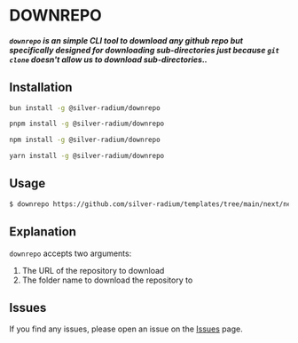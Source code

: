 # DOWNREPO

##### `downrepo` is an simple CLI tool to download any github repo but specifically designed for downloading sub-directories just because `git clone` doesn't allow us to download sub-directories..

## Installation

```sh
bun install -g @silver-radium/downrepo
```

```sh
pnpm install -g @silver-radium/downrepo
```

```sh
npm install -g @silver-radium/downrepo
```

```sh
yarn install -g @silver-radium/downrepo
```

## Usage

```sh
$ downrepo https://github.com/silver-radium/templates/tree/main/next/next-general general
```

## Explanation

`downrepo` accepts two arguments:

1. The URL of the repository to download
2. The folder name to download the repository to

## Issues

If you find any issues, please open an issue on the [Issues](https://github.com/silver-radium/downrepo/issues) page.
